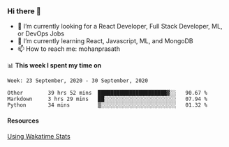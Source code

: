 ### Hi there 👋

- 🔭 I’m currently looking for a React Developer, Full Stack Developer, ML, or DevOps Jobs
- 🌱 I’m currently learning React, Javascript, ML, and MongoDB
- 📫 How to reach me: mohanprasath

📊 **This week I spent my time on**
<!--START_SECTION:waka-->
```text
Week: 23 September, 2020 - 30 September, 2020

Other        39 hrs 52 mins  ██████████████████████▓░░   90.67 % 
Markdown     3 hrs 29 mins   ██░░░░░░░░░░░░░░░░░░░░░░░   07.94 % 
Python       34 mins         ▒░░░░░░░░░░░░░░░░░░░░░░░░   01.32 % 
```
<!--END_SECTION:waka-->

#### Resources
[Using Wakatime Stats](https://github.com/marketplace/actions/waka-readme)
